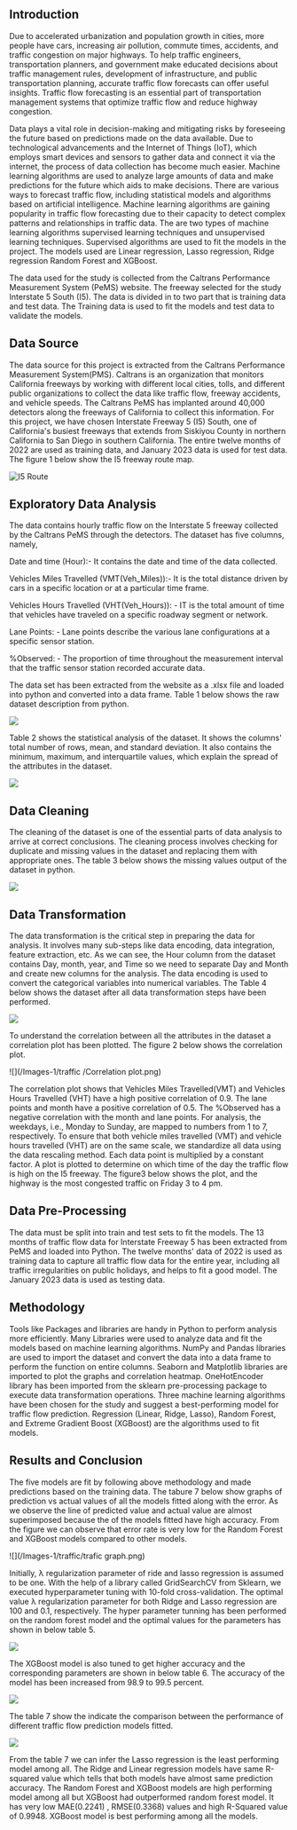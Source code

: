 
## Introduction
Due to accelerated urbanization and population growth in cities, more people have cars, increasing air pollution, commute times, accidents, and traffic congestion on major highways. To help traffic engineers, transportation planners, and government make educated decisions about traffic management rules, development of infrastructure, and public transportation planning, accurate traffic flow forecasts can offer useful insights. Traffic flow forecasting is an essential part of transportation management systems that optimize traffic flow and reduce highway congestion. 

  Data plays a vital role in decision-making and mitigating risks by foreseeing the future based on predictions made on the data available. Due to technological advancements and the Internet of Things (IoT), which employs smart devices and sensors to gather data and connect it via the internet, the process of data collection has become much easier. Machine learning algorithms are used to analyze large amounts of data and make predictions for the future which aids to make decisions. There are various ways to forecast traffic flow, including statistical models and algorithms based on artificial intelligence. Machine learning algorithms are gaining popularity in traffic flow forecasting due to their capacity to detect complex patterns and relationships in traffic data. The are two types of machine learning algorithms supervised learning techniques and unsupervised learning techniques. Supervised algorithms are used to fit the models in the project. The models used are Linear regression, Lasso regression, Ridge regression Random Forest and XGBoost.   

The data used for the study is collected from the Caltrans Performance Measurement System (PeMS) website.  The freeway selected for the study Interstate 5 South (I5). The data is divided in to two part that is training data and test data. The Training data is used to fit the models and test data to validate the models.
## Data Source
The data source for this project is extracted from the Caltrans Performance Measurement System(PMS). Caltrans is an organization that monitors California freeways by working with different local cities, tolls, and different public organizations to collect the data like traffic flow, freeway accidents, and vehicle speeds. The Caltrans PeMS has implanted around 40,000 detectors along the freeways of California to collect this information. For this project, we have chosen Interstate Freeway 5 (I5) South, one of California's busiest freeways that extends from Siskiyou County in northern California to San Diego in southern California. The entire twelve months of 2022 are used as training data, and January 2023 data is used for test data. The figure 1 below show the I5 freeway route map. 

![I5 Route](/Images-1/traffic/I5_1.jpg)

## Exploratory Data Analysis
The data contains hourly traffic flow on the Interstate 5 freeway collected by the Caltrans PeMS through the detectors. The dataset has five columns, namely, 

Date and time (Hour):- It contains the date and time of the data collected. 

Vehicles Miles Travelled (VMT(Veh_Miles)):- It is the total distance driven by cars in a specific location or at a particular time frame. 

Vehicles Hours Travelled (VHT(Veh_Hours)): - IT is the total amount of time that vehicles have traveled on a specific roadway segment or network. 

Lane Points: - Lane points describe the various lane configurations at a specific sensor station. 

%Observed: - The proportion of time throughout the measurement interval that the traffic sensor station recorded accurate data. 

The data set has been extracted from the website as a .xlsx file and loaded into python and converted into a data frame. Table 1 below shows the raw dataset description from python. 

![](/Images-1/traffic/table-1.png)

Table 2 shows the statistical analysis of the dataset. It shows the columns' total number of rows, mean, and standard deviation. It also contains the minimum, maximum, and interquartile values, which explain the spread of the attributes in the dataset. 

![](/Images-1/traffic/table-2.png)

## Data Cleaning

The cleaning of the dataset is one of the essential parts of data analysis to arrive at correct conclusions. The cleaning process involves checking for duplicate and missing values in the dataset and replacing them with appropriate ones. The table 3 below shows the missing values output of the dataset in python.

![](/Images-1/traffic/table-3.png)

## Data Transformation

The data transformation is the critical step in preparing the data for analysis. It involves many sub-steps like data encoding, data integration, feature extraction, etc. As we can see, the Hour column from the dataset contains Day, month, year, and Time so we need to separate Day and Month and create new columns for the analysis. The data encoding is used to convert the categorical variables into numerical variables. The Table 4 below shows the dataset after all data transformation steps have been performed.

![](/Images-1/traffic/table-4.png)

To understand the correlation between all the attributes in the dataset a correlation plot has been plotted. The figure 2 below shows the correlation plot. 

![](/Images-1/traffic
/Correlation plot.png)

The correlation plot shows that Vehicles Miles Travelled(VMT) and Vehicles Hours Travelled (VHT) have a high positive correlation of 0.9. The lane points and month have a positive correlation of 0.5. The %Observed has a negative correlation with the month and lane points. For analysis, the weekdays, i.e., Monday to Sunday, are mapped to numbers from 1 to 7, respectively. To ensure that both vehicle miles travelled (VMT) and vehicle hours travelled (VHT) are on the same scale, we standardize all data using the data rescaling method. Each data point is multiplied by a constant factor. A plot is plotted to determine on which time of the day the traffic flow is high on the I5 freeway. The figure3 below shows the plot, and the highway is the most congested traffic on Friday 3 to 4 pm. 

## Data Pre-Processing

The data must be split into train and test sets to fit the models. The 13 months of traffic flow data for Interstate Freeway 5 has been extracted from PeMS and loaded into Python. The twelve months' data of 2022 is used as training data to capture all traffic flow data for the entire year, including all traffic irregularities on public holidays, and helps to fit a good model. The January 2023 data is used as testing data.

## Methodology

Tools like Packages and libraries are handy in Python to perform analysis more efficiently. Many Libraries were used to analyze data and fit the models based on machine learning algorithms. NumPy and Pandas libraries are used to import the dataset and convert the data into a data frame to perform the function on entire columns. Seaborn and Matplotlib libraries are imported to plot the graphs and correlation heatmap. OneHotEncoder library has been imported from the sklearn pre-processing package to execute data transformation operations. Three machine learning algorithms have been chosen for the study and suggest a best-performing model for traffic flow prediction. Regression (Linear, Ridge, Lasso), Random Forest, and Extreme Gradient Boost (XGBoost) are the algorithms used to fit models. 


## Results and Conclusion

The five models are fit by following above methodology  and made predictions based on the training data.  The tabure 7  below show graphs of prediction vs actual values of all the models fitted along with the error. As we observe the line  of predicted value and actual value are almost superimposed because the of the models fitted have high accuracy. From the figure we can observe that error rate is very low for the Random Forest and XGBoost models compared to other models. 

![](/Images-1/traffic/trafic graph.png)

Initially, λ regularization parameter of ride and lasso regression is assumed to be one. With the help of a library called GridSearchCV from Sklearn, we executed hyperparameter tuning with 10-fold cross-validation. The optimal value λ regularization parameter for both Ridge and Lasso regression are 100 and 0.1, respectively. The hyper parameter tunning has been performed on the random forest model and the optimal values for the parameters has shown in below table 5. 

![](/Images-1/traffic/table-5.png)

The XGBoost model is also tuned to get higher accuracy and the corresponding parameters are shown in below table 6. The accuracy of the model has been increased from 98.9 to 99.5 percent.

![](/Images-1/traffic/table-6.png)

The table 7 show the indicate the comparison between the performance of different traffic flow prediction models fitted.  

![](https://github.com/Vasudeva-08/Projects/blob/main/Images-1/traffic/Screen%20Shot%202023-12-10%20at%2010.31.44%20PM.png)

From the table 7 we can infer the Lasso regression is the least performing model among all. The Ridge and Linear regression models have same R-squared value which tells that both models have almost same prediction accuracy. The Random Forest and XGBoost models are high performing model among all but XGBoost had outperformed random forest model. It has very low MAE(0.2241) , RMSE(0.3368) values and high R-Squared value of 0.9948. XGBoost model is best performing among all the models. 
